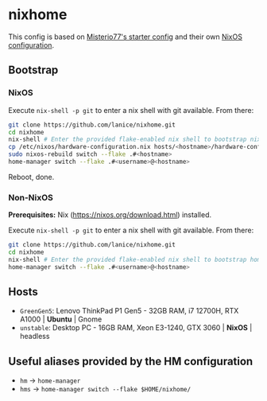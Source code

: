 # nixhome

This config is based on [Misterio77's starter config](https://github.com/Misterio77/nix-starter-configs) and their own [NixOS configuration](https://github.com/Misterio77/nix-config).

## Bootstrap

### NixOS

Execute `nix-shell -p git` to enter a nix shell with git available. From there:

```bash
git clone https://github.com/lanice/nixhome.git
cd nixhome
nix-shell # Enter the provided flake-enabled nix shell to bootstrap nixos and home-manager
cp /etc/nixos/hardware-configuration.nix hosts/<hostname>/hardware-configuration.nix # Make sure you use the nixos-generated hardware config
sudo nixos-rebuild switch --flake .#<hostname>
home-manager switch --flake .#<username>@<hostname>
```

Reboot, done.

### Non-NixOS

**Prerequisites:** Nix (https://nixos.org/download.html) installed.

Execute `nix-shell -p git` to enter a nix shell with git available. From there:

```bash
git clone https://github.com/lanice/nixhome.git
cd nixhome
nix-shell # Enter the provided flake-enabled nix shell to bootstrap home-manager
home-manager switch --flake .#<username>@<hostname>
```

## Hosts

- `GreenGen5`: Lenovo ThinkPad P1 Gen5 - 32GB RAM, i7 12700H, RTX A1000 | **Ubuntu** | Gnome
- `unstable`: Desktop PC - 16GB RAM, Xeon E3-1240, GTX 3060 | **NixOS** | headless

## Useful aliases provided by the HM configuration

- `hm` → `home-manager`
- `hms` → `home-manager switch --flake $HOME/nixhome/`
